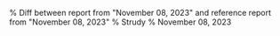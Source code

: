% Diff between report from "November 08, 2023" and reference report from "November 08, 2023"
% Strudy
% November 08, 2023


